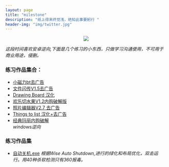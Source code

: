 ```yaml
---
layout: page
title: "milestone"
description: "纸上得来终觉浅，绝知此事要躬行 "
header-img: "img/twitter.jpg"
---
```



<center>
    <p><img src="http://img2.touxiang.cn/file/20160125/93e998bc10a9f02b91dea30d1ed6d4bf.jpg" align="center"></p>
</center>

*这段时间喜欢安卓逆向,下面是几个练习的小东西，只做学习沟通使用，不可用于商业用途，侵删。*
### 练习作品集合：

- [小磁力bt去广告](https://t.cn/Rp4eWGi)
- [文件闪传V1.5去广告](https://t.cn/Rp4DZOk)    
- [Drawing Board 汉化](https://t.cn/Rp4Da99)  
- [欢乐切水果V1.2内购破解版](https://t.cn/RpOXDjs)
- [照片编辑器V2.7 去广告](https://t.cn/RpO15Je)
- [Things  to list 汉化+去广告](https://t.cn/RpO1C5k)
- [经典玛丽内购破解](https://pan.lanzou.com/izbjcb)              
*windows逆向*  
### 练习作品集  
             		
- [自动关机.exe](https://pan.lanzou.com/i049xab) *根据Wise Auto Shutdown,进行的绿化和布局优化，双击运行。用40种杀软检测只有360报毒。*  





